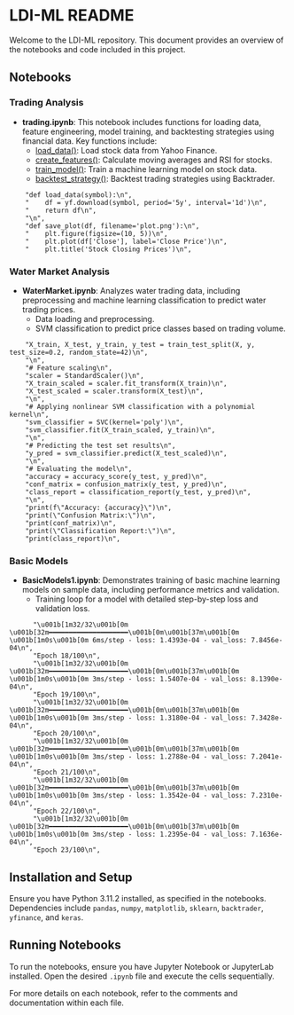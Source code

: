 # LDI-ML README

Welcome to the LDI-ML repository. This document provides an overview of the notebooks and code included in this project.

## Notebooks

### Trading Analysis
- **trading.ipynb**: This notebook includes functions for loading data, feature engineering, model training, and backtesting strategies using financial data. Key functions include:
  - [load_data()](file:///Users/almazkhalilov/Desktop/uni_sem1_2024/system_optimisation_and_machine_learning/LDI/trading.ipynb#188%2C11-188%2C11): Load stock data from Yahoo Finance.
  - [create_features()](file:///Users/almazkhalilov/Desktop/uni_sem1_2024/system_optimisation_and_machine_learning/LDI/trading.ipynb#190%2C11-190%2C11): Calculate moving averages and RSI for stocks.
  - [train_model()](file:///Users/almazkhalilov/Desktop/uni_sem1_2024/system_optimisation_and_machine_learning/LDI/trading.ipynb#191%2C14-191%2C14): Train a machine learning model on stock data.
  - [backtest_strategy()](file:///Users/almazkhalilov/Desktop/uni_sem1_2024/system_optimisation_and_machine_learning/LDI/trading.ipynb#192%2C6-192%2C6): Backtest trading strategies using Backtrader.

  
```172:192:trading.ipynb
    "def load_data(symbol):\n",
    "    df = yf.download(symbol, period='5y', interval='1d')\n",
    "    return df\n",
    "\n",
    "def save_plot(df, filename='plot.png'):\n",
    "    plt.figure(figsize=(10, 5))\n",
    "    plt.plot(df['Close'], label='Close Price')\n",
    "    plt.title('Stock Closing Prices')\n",
```


### Water Market Analysis
- **WaterMarket.ipynb**: Analyzes water trading data, including preprocessing and machine learning classification to predict water trading prices.
  - Data loading and preprocessing.
  - SVM classification to predict price classes based on trading volume.

  
```244:267:WaterMarket.ipynb
    "X_train, X_test, y_train, y_test = train_test_split(X, y, test_size=0.2, random_state=42)\n",
    "\n",
    "# Feature scaling\n",
    "scaler = StandardScaler()\n",
    "X_train_scaled = scaler.fit_transform(X_train)\n",
    "X_test_scaled = scaler.transform(X_test)\n",
    "\n",
    "# Applying nonlinear SVM classification with a polynomial kernel\n",
    "svm_classifier = SVC(kernel='poly')\n",
    "svm_classifier.fit(X_train_scaled, y_train)\n",
    "\n",
    "# Predicting the test set results\n",
    "y_pred = svm_classifier.predict(X_test_scaled)\n",
    "\n",
    "# Evaluating the model\n",
    "accuracy = accuracy_score(y_test, y_pred)\n",
    "conf_matrix = confusion_matrix(y_test, y_pred)\n",
    "class_report = classification_report(y_test, y_pred)\n",
    "\n",
    "print(f\"Accuracy: {accuracy}\")\n",
    "print(\"Confusion Matrix:\")\n",
    "print(conf_matrix)\n",
    "print(\"Classification Report:\")\n",
    "print(class_report)\n",
```


### Basic Models
- **BasicModels1.ipynb**: Demonstrates training of basic machine learning models on sample data, including performance metrics and validation.
  - Training loop for a model with detailed step-by-step loss and validation loss.

  
```499:523:BasicModels1.ipynb
      "\u001b[1m32/32\u001b[0m \u001b[32m━━━━━━━━━━━━━━━━━━━━\u001b[0m\u001b[37m\u001b[0m \u001b[1m0s\u001b[0m 6ms/step - loss: 1.4393e-04 - val_loss: 7.8456e-04\n",
      "Epoch 18/100\n",
      "\u001b[1m32/32\u001b[0m \u001b[32m━━━━━━━━━━━━━━━━━━━━\u001b[0m\u001b[37m\u001b[0m \u001b[1m0s\u001b[0m 3ms/step - loss: 1.5407e-04 - val_loss: 8.1390e-04\n",
      "Epoch 19/100\n",
      "\u001b[1m32/32\u001b[0m \u001b[32m━━━━━━━━━━━━━━━━━━━━\u001b[0m\u001b[37m\u001b[0m \u001b[1m0s\u001b[0m 3ms/step - loss: 1.3180e-04 - val_loss: 7.3428e-04\n",
      "Epoch 20/100\n",
      "\u001b[1m32/32\u001b[0m \u001b[32m━━━━━━━━━━━━━━━━━━━━\u001b[0m\u001b[37m\u001b[0m \u001b[1m0s\u001b[0m 3ms/step - loss: 1.2788e-04 - val_loss: 7.2041e-04\n",
      "Epoch 21/100\n",
      "\u001b[1m32/32\u001b[0m \u001b[32m━━━━━━━━━━━━━━━━━━━━\u001b[0m\u001b[37m\u001b[0m \u001b[1m0s\u001b[0m 3ms/step - loss: 1.3542e-04 - val_loss: 7.2310e-04\n",
      "Epoch 22/100\n",
      "\u001b[1m32/32\u001b[0m \u001b[32m━━━━━━━━━━━━━━━━━━━━\u001b[0m\u001b[37m\u001b[0m \u001b[1m0s\u001b[0m 3ms/step - loss: 1.2395e-04 - val_loss: 7.1636e-04\n",
      "Epoch 23/100\n",
```


## Installation and Setup
Ensure you have Python 3.11.2 installed, as specified in the notebooks. Dependencies include `pandas`, `numpy`, `matplotlib`, `sklearn`, `backtrader`, `yfinance`, and `keras`.

## Running Notebooks
To run the notebooks, ensure you have Jupyter Notebook or JupyterLab installed. Open the desired `.ipynb` file and execute the cells sequentially.

For more details on each notebook, refer to the comments and documentation within each file.